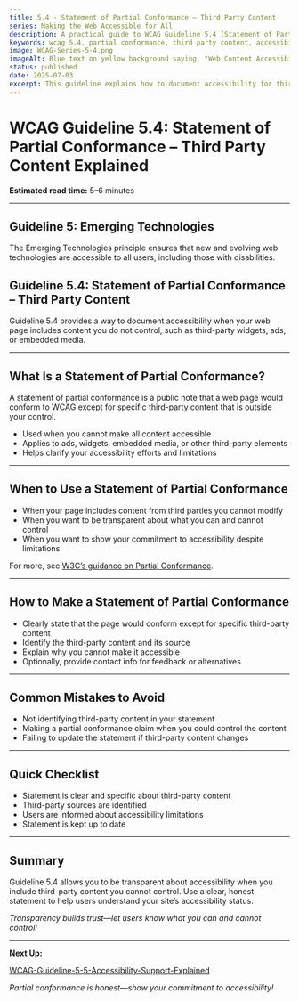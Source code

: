 ```yaml
---
title: 5.4 - Statement of Partial Conformance – Third Party Content
series: Making the Web Accessible for All
description: A practical guide to WCAG Guideline 5.4 (Statement of Partial Conformance – Third Party Content)—what it means, why it matters, and how to document accessibility for content you do not control.
keywords: wcag 5.4, partial conformance, third party content, accessibility, web standards, user experience
image: WCAG-Series-5-4.png
imageAlt: Blue text on yellow background saying, "Web Content Accessibiilty Guiedlines (WCAG) 5.4 Explained, Statement of Partial Conformance – Third Party Content"
status: published
date: 2025-07-03
excerpt: This guideline explains how to document accessibility for third-party content you do not control.
---
```


# **WCAG Guideline 5.4: Statement of Partial Conformance – Third Party Content Explained**

**Estimated read time:** 5–6 minutes

---

## **Guideline 5: Emerging Technologies**

The Emerging Technologies principle ensures that new and evolving web technologies are accessible to all users, including those with disabilities.

## **Guideline 5.4: Statement of Partial Conformance – Third Party Content**

Guideline 5.4 provides a way to document accessibility when your web page includes content you do not control, such as third-party widgets, ads, or embedded media.

---

## **What Is a Statement of Partial Conformance?**

<!-- [Illustration: Web page with a warning icon and third-party content badge] -->

A statement of partial conformance is a public note that a web page would conform to WCAG except for specific third-party content that is outside your control.

- Used when you cannot make all content accessible
- Applies to ads, widgets, embedded media, or other third-party elements
- Helps clarify your accessibility efforts and limitations

---

## **When to Use a Statement of Partial Conformance**

- When your page includes content from third parties you cannot modify
- When you want to be transparent about what you can and cannot control
- When you want to show your commitment to accessibility despite limitations

For more, see [W3C’s guidance on Partial Conformance](https://www.w3.org/WAI/WCAG22/standards-guidelines/wcag/conformance/#partial-conformance-third-party).

---

## **How to Make a Statement of Partial Conformance**

<!-- [Side-by-side: Good example (clear statement with details) vs. Bad example (no mention of third-party content)] -->

- Clearly state that the page would conform except for specific third-party content
- Identify the third-party content and its source
- Explain why you cannot make it accessible
- Optionally, provide contact info for feedback or alternatives

---

## **Common Mistakes to Avoid**

- Not identifying third-party content in your statement
- Making a partial conformance claim when you could control the content
- Failing to update the statement if third-party content changes

---

## **Quick Checklist**

<!-- [Checklist graphic: Icons for warning, third-party badge, and contact] -->

- Statement is clear and specific about third-party content
- Third-party sources are identified
- Users are informed about accessibility limitations
- Statement is kept up to date

---

## **Summary**

<!-- [Illustration: User reading a partial conformance statement on a web page] -->

Guideline 5.4 allows you to be transparent about accessibility when you include third-party content you cannot control. Use a clear, honest statement to help users understand your site’s accessibility status.

*Transparency builds trust—let users know what you can and cannot control!*

---

**Next Up:**

[WCAG-Guideline-5-5-Accessibility-Support-Explained](WCAG-Guideline-5-5-Accessibility-Support-Explained)

*Partial conformance is honest—show your commitment to accessibility!*
